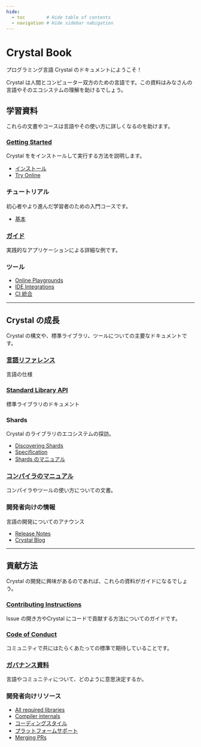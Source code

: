 ```yaml
---
hide:
  - toc        # Hide table of contents
  - navigation # Hide sidebar nabigation
---
```


# Crystal Book

プログラミング言語 Crystal のドキュメントにようこそ！

Crystal は人間とコンピューター双方のための言語です。この資料はみなさんの言語やそのエコシステムの理解を助けるでしょう。

## 学習資料

これらの文書やコースは言語やその使い方に詳しくなるのを助けます。

<div class="cards" markdown="1">
  <div class="card" markdown="1">

### [Getting Started](getting_started/README.md)

Crystal ををインストールして実行する方法を説明します。

* [インストール](https://crystal-lang.org/install)
* [Try Online](https://play.crystal-lang.org/#/cr)

 </div>
  <div class="card" markdown="1">

### チュートリアル
初心者やより進んだ学習者のための入門コースです。

* [基本](tutorials/basics/README.md)

 </div>
  <div class="card" markdown="1">

### [ガイド](guides/README.md)
実践的なアプリケーションによる詳細な例です。

 </div>
  <div class="card" markdown="1">

### ツール

* [Online Playgrounds](https://github.com/crystal-lang/crystal/wiki/Online-playgrounds)
* [IDE Integrations](https://github.com/veelenga/awesome-crystal#editor-plugins)
* [CI 統合](guides/ci/README.md)

 </div>
</div>

---

## Crystal の成長

Crystal の構文や、標準ライブラリ、ツールについての主要なドキュメントです。

<div class="cards" markdown="1">
  <div class="card" markdown="1">

### [言語リファレンス](syntax_and_semantics/README.md)
言語の仕様

 </div>
  <div class="card" markdown="1">

### [Standard Library API](https://crystal-lang.org/api)
標準ライブラリのドキュメント

 </div>
  <div class="card" markdown="1">

### Shards
Crystal のライブラリのエコシステムの探訪。

* [Discovering Shards](https://crystal-lang.org/community/#shards)
* [Specification](https://github.com/crystal-lang/shards/blob/master/docs/shard.yml.adoc)
* [Shards のマニュアル](the_shards_command/README.md)

 </div>
  <div class="card" markdown="1">

### [コンパイラのマニュアル](using_the_compiler/README.md)
コンパイラやツールの使い方についての文書。

 </div>
  <div class="card" markdown="1">

### 開発者向けの情報

言語の開発についてのアナウンス

* [Release Notes](https://crystal-lang.org/blog/#release_notes)
* [Crystal Blog](https://crystal-lang.org/blog)

 </div>
</div>

---

## 貢献方法

Crystal の開発に興味があるのであれば、これらの資料がガイドになるでしょう。

<div class="cards" markdown="1">
  <div class="card" markdown="1">

### [Contributing Instructions](https://github.com/crystal-lang/crystal/blob/master/CONTRIBUTING.md)
Issue の開き方やCrystal にコードで貢献する方法についてのガイドです。

 </div>
  <div class="card" markdown="1">

### [Code of Conduct](https://github.com/crystal-lang/crystal/blob/master/CODE_OF_CONDUCT.md)
コミュニティで共にはたらくあたっての標準で期待していることです。

 </div>
  <div class="card" markdown="1">

### [ガバナンス資料](governance.md)
言語やコミュニティについて、どのように意思決定するか。

 </div>
  <div class="card" markdown="1">

### 開発者向けリソース

* [All required libraries](https://github.com/crystal-lang/crystal/wiki/All-required-libraries)
* [Compiler internals](https://github.com/crystal-lang/crystal/wiki/Compiler-internals)
* [コーディングスタイル](conventions/coding_style.md)
* [プラットフォームサポート](platform_support.md)
* [Merging PRs](https://github.com/crystal-lang/crystal/wiki/Merging-PRs)

 </div>
</div>
